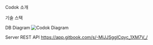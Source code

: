 Codok
소개

기술 스택

DB Diagram
![Codok Diagram](https://user-images.githubusercontent.com/54466093/136163498-80e8e289-d1e4-4685-9712-54734c18f5ca.png)

Server REST API
https://app.gitbook.com/s/-MlJJSgglCqyc_1XM7V_/
